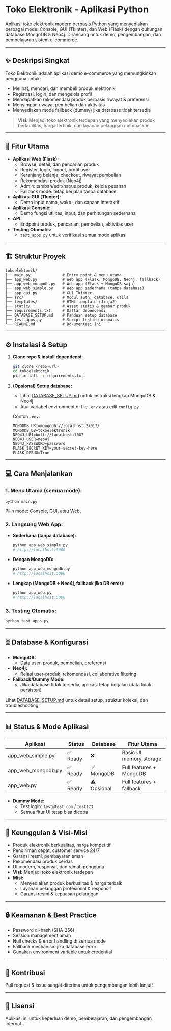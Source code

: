 # Toko Elektronik - Aplikasi Python

Aplikasi toko elektronik modern berbasis Python yang menyediakan berbagai mode: Console, GUI (Tkinter), dan Web (Flask) dengan dukungan database MongoDB & Neo4j. Dirancang untuk demo, pengembangan, dan pembelajaran sistem e-commerce.

---

## ✨ Deskripsi Singkat
Toko Elektronik adalah aplikasi demo e-commerce yang memungkinkan pengguna untuk:
- Melihat, mencari, dan membeli produk elektronik
- Registrasi, login, dan mengelola profil
- Mendapatkan rekomendasi produk berbasis riwayat & preferensi
- Menyimpan riwayat pembelian dan aktivitas
- Menyediakan mode fallback (dummy) jika database tidak tersedia

> **Visi:** Menjadi toko elektronik terdepan yang menyediakan produk berkualitas, harga terbaik, dan layanan pelanggan memuaskan.

---

## 🚀 Fitur Utama
- **Aplikasi Web (Flask):**
  - Browse, detail, dan pencarian produk
  - Register, login, logout, profil user
  - Keranjang belanja, checkout, riwayat pembelian
  - Rekomendasi produk (Neo4j)
  - Admin: tambah/edit/hapus produk, kelola pesanan
  - Fallback mode: tetap berjalan tanpa database
- **Aplikasi GUI (Tkinter):**
  - Demo input nama, waktu, dan sapaan interaktif
- **Aplikasi Console:**
  - Demo fungsi utilitas, input, dan perhitungan sederhana
- **API:**
  - Endpoint produk, pencarian, pembelian, aktivitas user
- **Testing Otomatis:**
  - `test_apps.py` untuk verifikasi semua mode aplikasi

---

## 🏗️ Struktur Proyek
```
tokoelektorik/
├── main.py              # Entry point & menu utama
├── app_web.py           # Web app (Flask, MongoDB, Neo4j, fallback)
├── app_web_mongodb.py   # Web app (Flask + MongoDB saja)
├── app_web_simple.py    # Web app sederhana (tanpa database)
├── app_gui.py           # GUI Tkinter
├── src/                 # Modul auth, database, utils
├── templates/           # HTML template (Jinja2)
├── static/              # Asset statis & gambar produk
├── requirements.txt     # Daftar dependensi
├── DATABASE_SETUP.md    # Panduan setup database
├── test_apps.py         # Script testing otomatis
└── README.md            # Dokumentasi ini
```

---

## ⚙️ Instalasi & Setup
1. **Clone repo & install dependensi:**
   ```bash
   git clone <repo-url>
   cd tokoelektorik
   pip install -r requirements.txt
   ```
2. **(Opsional) Setup database:**
   - Lihat [DATABASE_SETUP.md](DATABASE_SETUP.md) untuk instruksi lengkap MongoDB & Neo4j
   - Atur variabel environment di file `.env` atau edit `config.py`

   Contoh `.env`:
   ```env
   MONGODB_URI=mongodb://localhost:27017/
   MONGODB_DB=tokoelektronik
   NEO4J_URI=bolt://localhost:7687
   NEO4J_USER=neo4j
   NEO4J_PASSWORD=password
   FLASK_SECRET_KEY=your-secret-key-here
   FLASK_DEBUG=True
   ```

---

## 💻 Cara Menjalankan
### 1. **Menu Utama (semua mode):**
```bash
python main.py
```
Pilih mode: Console, GUI, atau Web.

### 2. **Langsung Web App:**
- **Sederhana (tanpa database):**
  ```bash
  python app_web_simple.py
  # http://localhost:5000
  ```
- **Dengan MongoDB:**
  ```bash
  python app_web_mongodb.py
  # http://localhost:5000
  ```
- **Lengkap (MongoDB + Neo4j, fallback jika DB error):**
  ```bash
  python app_web.py
  # http://localhost:5000
  ```

### 3. **Testing Otomatis:**
```bash
python test_apps.py
```

---

## 🗄️ Database & Konfigurasi
- **MongoDB:**
  - Data user, produk, pembelian, preferensi
- **Neo4j:**
  - Relasi user-produk, rekomendasi, collaborative filtering
- **Fallback/Dummy Mode:**
  - Jika database tidak tersedia, aplikasi tetap berjalan (data tidak persisten)

Lihat [DATABASE_SETUP.md](DATABASE_SETUP.md) untuk detail setup, struktur koleksi, dan troubleshooting.

---

## 📊 Status & Mode Aplikasi
| Aplikasi                | Status   | Database   | Fitur Utama                  |
|-------------------------|----------|------------|------------------------------|
| app_web_simple.py       | ✅ Ready | ❌         | Basic UI, memory storage     |
| app_web_mongodb.py      | ✅ Ready | ✅ MongoDB | Full features + MongoDB      |
| app_web.py              | ✅ Ready | ⚠️ Opsional| Full features + fallback     |

- **Dummy Mode:**
  - Test login: `test@test.com` / `test123`
  - Semua fitur UI tetap bisa dicoba

---

## 🎨 Keunggulan & Visi-Misi
- Produk elektronik berkualitas, harga kompetitif
- Pengiriman cepat, customer service 24/7
- Garansi resmi, pembayaran aman
- Rekomendasi produk cerdas
- UI modern, responsif, dan ramah pengguna
- **Visi:** Menjadi toko elektronik terdepan
- **Misi:**
  - Menyediakan produk berkualitas & harga terbaik
  - Layanan pelanggan profesional & responsif
  - Garansi resmi & kepuasan pelanggan

---

## 🔒 Keamanan & Best Practice
- Password di-hash (SHA-256)
- Session management aman
- Null checks & error handling di semua mode
- Fallback mechanism jika database error
- Gunakan environment variable untuk credential

---

## 🤝 Kontribusi
Pull request & issue sangat diterima untuk pengembangan lebih lanjut!

---

## 📄 Lisensi
Aplikasi ini untuk keperluan demo, pembelajaran, dan pengembangan internal. 